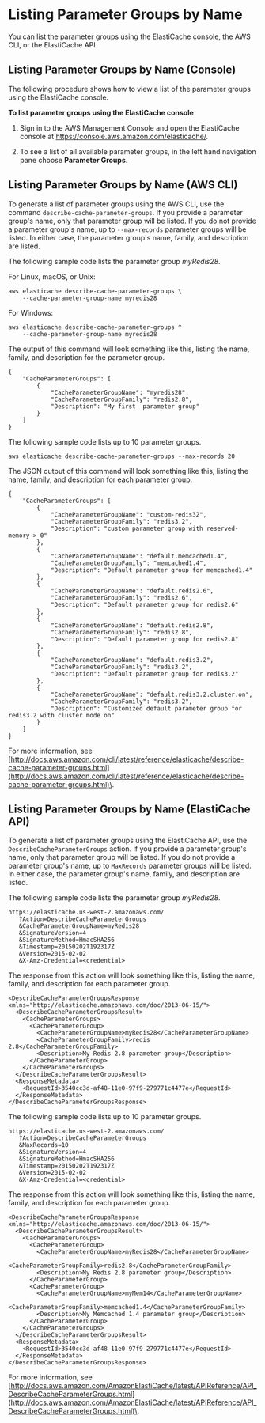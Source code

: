 # Listing Parameter Groups by Name<a name="ParameterGroups.ListingGroups"></a>

You can list the parameter groups using the ElastiCache console, the AWS CLI, or the ElastiCache API\.

## Listing Parameter Groups by Name \(Console\)<a name="ParameterGroups.ListingGroups.CON"></a>

The following procedure shows how to view a list of the parameter groups using the ElastiCache console\.

**To list parameter groups using the ElastiCache console**

1. Sign in to the AWS Management Console and open the ElastiCache console at [ https://console\.aws\.amazon\.com/elasticache/](https://console.aws.amazon.com/elasticache/)\.

1. To see a list of all available parameter groups, in the left hand navigation pane choose **Parameter Groups**\.

## Listing Parameter Groups by Name \(AWS CLI\)<a name="ParameterGroups.ListingGroups.CLI"></a>

To generate a list of parameter groups using the AWS CLI, use the command `describe-cache-parameter-groups`\. If you provide a parameter group's name, only that parameter group will be listed\. If you do not provide a parameter group's name, up to `--max-records` parameter groups will be listed\. In either case, the parameter group's name, family, and description are listed\.

The following sample code lists the parameter group *myRedis28*\.

For Linux, macOS, or Unix:

```
aws elasticache describe-cache-parameter-groups \
    --cache-parameter-group-name myredis28
```

For Windows:

```
aws elasticache describe-cache-parameter-groups ^
    --cache-parameter-group-name myredis28
```

The output of this command will look something like this, listing the name, family, and description for the parameter group\.

```
{
    "CacheParameterGroups": [
	    {
	        "CacheParameterGroupName": "myredis28", 
	        "CacheParameterGroupFamily": "redis2.8", 
	        "Description": "My first  parameter group"
	    }
    ]
}
```

The following sample code lists up to 10 parameter groups\.

```
aws elasticache describe-cache-parameter-groups --max-records 20
```

The JSON output of this command will look something like this, listing the name, family, and description for each parameter group\.

```
{
    "CacheParameterGroups": [
        {
            "CacheParameterGroupName": "custom-redis32", 
            "CacheParameterGroupFamily": "redis3.2", 
            "Description": "custom parameter group with reserved-memory > 0"
        }, 
        {
            "CacheParameterGroupName": "default.memcached1.4", 
            "CacheParameterGroupFamily": "memcached1.4", 
            "Description": "Default parameter group for memcached1.4"
        }, 
        {
            "CacheParameterGroupName": "default.redis2.6", 
            "CacheParameterGroupFamily": "redis2.6", 
            "Description": "Default parameter group for redis2.6"
        }, 
        {
            "CacheParameterGroupName": "default.redis2.8", 
            "CacheParameterGroupFamily": "redis2.8", 
            "Description": "Default parameter group for redis2.8"
        }, 
        {
            "CacheParameterGroupName": "default.redis3.2", 
            "CacheParameterGroupFamily": "redis3.2", 
            "Description": "Default parameter group for redis3.2"
        }, 
        {
            "CacheParameterGroupName": "default.redis3.2.cluster.on", 
            "CacheParameterGroupFamily": "redis3.2", 
            "Description": "Customized default parameter group for redis3.2 with cluster mode on"
        }
    ]
}
```

For more information, see [http://docs.aws.amazon.com/cli/latest/reference/elasticache/describe-cache-parameter-groups.html](http://docs.aws.amazon.com/cli/latest/reference/elasticache/describe-cache-parameter-groups.html)\.

## Listing Parameter Groups by Name \(ElastiCache API\)<a name="ParameterGroups.ListingGroups.API"></a>

To generate a list of parameter groups using the ElastiCache API, use the `DescribeCacheParameterGroups` action\. If you provide a parameter group's name, only that parameter group will be listed\. If you do not provide a parameter group's name, up to `MaxRecords` parameter groups will be listed\. In either case, the parameter group's name, family, and description are listed\.

The following sample code lists the parameter group *myRedis28*\.

```
https://elasticache.us-west-2.amazonaws.com/
   ?Action=DescribeCacheParameterGroups
   &CacheParameterGroupName=myRedis28
   &SignatureVersion=4
   &SignatureMethod=HmacSHA256
   &Timestamp=20150202T192317Z
   &Version=2015-02-02
   &X-Amz-Credential=<credential>
```

The response from this action will look something like this, listing the name, family, and description for each parameter group\.

```
<DescribeCacheParameterGroupsResponse xmlns="http://elasticache.amazonaws.com/doc/2013-06-15/">
  <DescribeCacheParameterGroupsResult>
    <CacheParameterGroups>
      <CacheParameterGroup>
        <CacheParameterGroupName>myRedis28</CacheParameterGroupName>
        <CacheParameterGroupFamily>redis 2.8</CacheParameterGroupFamily>
        <Description>My Redis 2.8 parameter group</Description>
      </CacheParameterGroup>
    </CacheParameterGroups>
  </DescribeCacheParameterGroupsResult>
  <ResponseMetadata>
    <RequestId>3540cc3d-af48-11e0-97f9-279771c4477e</RequestId>
  </ResponseMetadata>
</DescribeCacheParameterGroupsResponse>
```

The following sample code lists up to 10 parameter groups\.

```
https://elasticache.us-west-2.amazonaws.com/
   ?Action=DescribeCacheParameterGroups
   &MaxRecords=10
   &SignatureVersion=4
   &SignatureMethod=HmacSHA256
   &Timestamp=20150202T192317Z
   &Version=2015-02-02
   &X-Amz-Credential=<credential>
```

The response from this action will look something like this, listing the name, family, and description for each parameter group\.

```
<DescribeCacheParameterGroupsResponse xmlns="http://elasticache.amazonaws.com/doc/2013-06-15/">
  <DescribeCacheParameterGroupsResult>
    <CacheParameterGroups>
      <CacheParameterGroup>
        <CacheParameterGroupName>myRedis28</CacheParameterGroupName>
        <CacheParameterGroupFamily>redis2.8</CacheParameterGroupFamily>
        <Description>My Redis 2.8 parameter group</Description>
      </CacheParameterGroup>
      <CacheParameterGroup>
        <CacheParameterGroupName>myMem14</CacheParameterGroupName>
        <CacheParameterGroupFamily>memcached1.4</CacheParameterGroupFamily>
        <Description>My Memcached 1.4 parameter group</Description>
      </CacheParameterGroup>
    </CacheParameterGroups>
  </DescribeCacheParameterGroupsResult>
  <ResponseMetadata>
    <RequestId>3540cc3d-af48-11e0-97f9-279771c4477e</RequestId>
  </ResponseMetadata>
</DescribeCacheParameterGroupsResponse>
```

For more information, see [http://docs.aws.amazon.com/AmazonElastiCache/latest/APIReference/API_DescribeCacheParameterGroups.html](http://docs.aws.amazon.com/AmazonElastiCache/latest/APIReference/API_DescribeCacheParameterGroups.html)\.